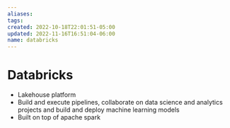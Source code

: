 ```yaml
---
aliases: 
tags: 
created: 2022-10-18T22:01:51-05:00
updated: 2022-11-16T16:51:04-06:00
name: databricks
---
```

# Databricks

- Lakehouse platform
- Build and execute pipelines, collaborate on data science and analytics projects and build and deploy machine learning models
- Built on top of apache spark
